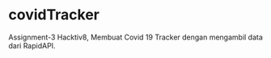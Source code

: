 # covidTracker
Assignment-3 Hacktiv8, Membuat Covid 19 Tracker dengan mengambil data dari RapidAPI.
